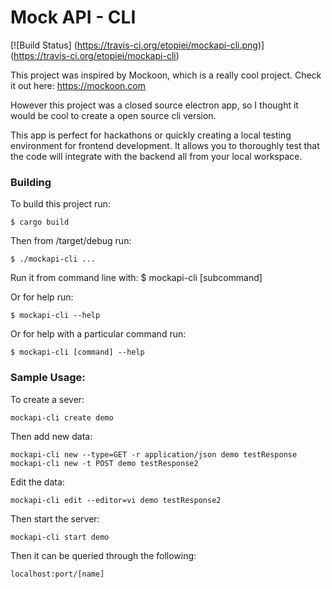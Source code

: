 # Mock API - CLI

[![Build Status] (https://travis-ci.org/etopiei/mockapi-cli.png)] (https://travis-ci.org/etopiei/mockapi-cli)

This project was inspired by Mockoon, which is a really cool project.
Check it out here: <https://mockoon.com>

However this project was a closed source electron app, so I thought it would
be cool to create a open source cli version.

This app is perfect for hackathons or quickly creating a local testing environment for frontend development. It allows you to thoroughly test that the code will integrate with the backend all from your local workspace.

### Building

To build this project run:

	$ cargo build

Then from /target/debug run:

	$ ./mockapi-cli ...

Run it from command line with:
	$ mockapi-cli \[subcommand] <servername>

Or for help run:

	$ mockapi-cli --help

Or for help with a particular command run:

	$ mockapi-cli [command] --help

### Sample Usage:
To create a sever:

	mockapi-cli create demo

Then add new data:

	mockapi-cli new --type=GET -r application/json demo testResponse
	mockapi-cli new -t POST demo testResponse2

Edit the data:

	mockapi-cli edit --editor=vi demo testResponse2 

Then start the server:

	mockapi-cli start demo

Then it can be queried through the following:

 	localhost:port/[name]
